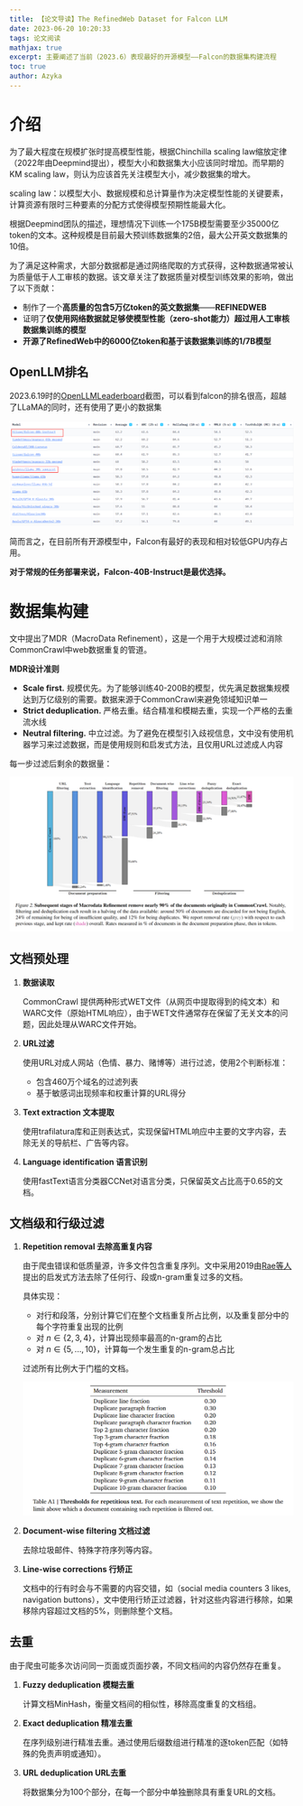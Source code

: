 ```yaml
---
title: 【论文导读】The RefinedWeb Dataset for Falcon LLM
date: 2023-06-20 10:20:33
tags: 论文阅读
mathjax: true
excerpt: 主要阐述了当前（2023.6）表现最好的开源模型——Falcon的数据集构建流程
toc: true
author: Azyka
---
```


# 介绍

为了最大程度在规模扩张时提高模型性能，根据Chinchilla scaling law缩放定律（2022年由Deepmind提出），模型大小和数据集大小应该同时增加。而早期的KM scaling law，则认为应该首先关注模型大小，减少数据集的增大。

scaling law：以模型大小、数据规模和总计算量作为决定模型性能的关键要素，计算资源有限时三种要素的分配方式使得模型预期性能最大化。

根据Deepmind团队的描述，理想情况下训练一个175B模型需要至少35000亿token的文本。这种规模是目前最大预训练数据集的2倍，最大公开英文数据集的10倍。

为了满足这种需求，大部分数据都是通过网络爬取的方式获得，这种数据通常被认为质量低于人工审核的数据。该文章关注了数据质量对模型训练效果的影响，做出了以下贡献：

- 制作了一个**高质量的包含5万亿token的英文数据集**——**REFINEDWEB**
- 证明了**仅使用网络数据就足够使模型性能（zero-shot能力）超过用人工审核数据集训练的模型**
- **开源了RefinedWeb中的6000亿token和基于该数据集训练的1/7B模型**



## OpenLLM排名

2023.6.19时的[OpenLLMLeaderboard](https://huggingface.co/spaces/HuggingFaceH4/open_llm_leaderboard)截图，可以看到falcon的排名很高，超越了LLaMA的同时，还有使用了更小的数据集

![OpenLLM排名](./【论文导读】The-RefinedWeb-Dataset-for-Falcon-LLM/image-20230619115730200.png)

简而言之，在目前所有开源模型中，Falcon有最好的表现和相对较低GPU内存占用。

**对于常规的任务部署来说，Falcon-40B-Instruct是最优选择。**



# 数据集构建

文中提出了MDR（MacroData Refinement），这是一个用于大规模过滤和消除CommonCrawl中web数据重复的管道。

**MDR设计准则**

- **Scale first.** 规模优先。为了能够训练40-200B的模型，优先满足数据集规模达到万亿级别的需要。数据来源于CommonCrawl来避免领域知识单一 
- **Strict deduplication.** 严格去重。结合精准和模糊去重，实现一个严格的去重流水线
- **Neutral filtering.** 中立过滤。为了避免在模型引入歧视信息，文中没有使用机器学习来过滤数据，而是使用规则和启发式方法，且仅用URL过滤成人内容



每一步过滤后剩余的数据量：

![数据集规模变化](./【论文导读】The-RefinedWeb-Dataset-for-Falcon-LLM/image-20230619151045042.png)



## 文档预处理

1. **数据读取**

   CommonCrawl 提供两种形式WET文件（从网页中提取得到的纯文本）和WARC文件（原始HTML响应），由于WET文件通常存在保留了无关文本的问题，因此处理从WARC文件开始。

2. **URL过滤**

   使用URL对成人网站（色情、暴力、赌博等）进行过滤，使用2个判断标准：

   - 包含460万个域名的过滤列表
   - 基于敏感词出现频率和权重计算的URL得分

3. **Text extraction 文本提取**

   使用trafilatura库和正则表达式，实现保留HTML响应中主要的文字内容，去除无关的导航栏、广告等内容。

4. **Language identification 语言识别**

   使用fastText语言分类器CCNet对语言分类，只保留英文占比高于0.65的文档。



## 文档级和行级过滤

1. **Repetition removal 去除高重复内容**

   由于爬虫错误和低质量源，许多文件包含重复序列。文中采用2019由[Rae等人](https://arxiv.org/abs/2112.11446)提出的启发式方法去除了任何行、段或n-gram重复过多的文档。

   具体实现：

   - 对行和段落，分别计算它们在整个文档重复所占比例，以及重复部分中的每个字符重复出现的比例
   - 对 $n\in\{2,3,4\}$，计算出现频率最高的n-gram的占比
   - 对 $n\in\{5,...,10\}$，计算每一个发生重复的n-gram总占比

   过滤所有比例大于门槛的文档。

   ![过滤门槛](./【论文导读】The-RefinedWeb-Dataset-for-Falcon-LLM/image-20230619150322403.png)

2. **Document-wise filtering 文档过滤**

   去除垃圾邮件、特殊字符序列等内容。

3. **Line-wise corrections 行矫正**

   文档中的行有时会与不需要的内容交错，如（social media counters 3 likes, navigation buttons），文中使用行矫正过滤器，针对这些内容进行移除，如果移除内容超过文档的5%，则删除整个文档。



## 去重

由于爬虫可能多次访问同一页面或页面抄袭，不同文档间的内容仍然存在重复。

1. **Fuzzy deduplication 模糊去重**

   计算文档MinHash，衡量文档间的相似性，移除高度重复的文档组。

2. **Exact deduplication 精准去重**

   在序列级别进行精准去重。通过使用后缀数组进行精准的逐token匹配（如特殊的免责声明或通知）。

3. **URL deduplication URL去重**

   将数据集分为100个部分，在每一个部分中单独删除具有重复URL的文档。

   

